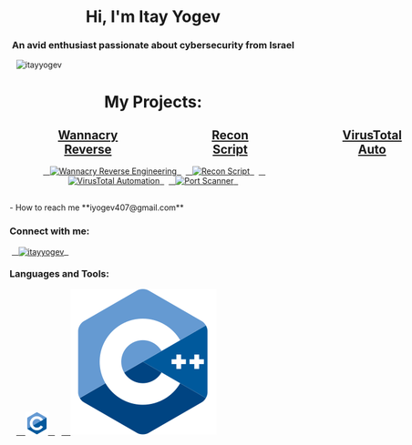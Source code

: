 <h1 align="center">Hi, I'm Itay Yogev</h1>
<h3 align="center">An avid enthusiast passionate about cybersecurity from Israel</h3>

<p align="left" style="margin-bottom: 15px;"> 
 <img src="https://komarev.com/ghpvc/?username=itayyogev&label=Profile%20views&color=0e75b6&style=flat" alt="itayyogev" /> 
</p>

<h1 align="center">My Projects:</h1>

<h2 align="center" style="display: flex; justify-content: space-between; gap: 80px;">    <a href="https://github.com/ItayYogev/Wannacry-Reverse-Engineering">Wannacry Reverse</a>
 <a href="https://github.com/ItayYogev/Reconnaissance-Script-Bash-">Recon Script</a>
 <a href="https://github.com/ItayYogev/VirusTotal-Automation">VirusTotal Auto</a>
 <a href="https://github.com/ItayYogev/Port-Scanner">Port Scanner</a>
</h2>

<p align="center" style="margin-bottom: 30px;">
 <a href="https://github.com/ItayYogev/Wannacry-Reverse-Engineering">
  <img src="https://www.novabackup.com/hs-fs/hubfs/WannaCry.jpg?width=679&name=WannaCry.jpg" width="200" height="200" alt="Wannacry Reverse Engineering">
 </a>
 <a href="https://github.com/ItayYogev/Reconnaissance-Script-Bash-">
  <img src="https://i.ytimg.com/vi/H2JQGGuIK58/hqdefault.jpg" width="200" height="200" alt="Recon Script">
 </a>
 <a href="https://github.com/ItayYogev/VirusTotal-Automation">
  <img src="https://i.ytimg.com/vi/jOJwiqcLIEc/maxresdefault.jpg" width="200" height="200" alt="VirusTotal Automation">
 </a>
 <a href="https://github.com/ItayYogev/Port-Scanner">
  <img src="https://i.ytimg.com/vi/8sPoMcsnlSg/maxresdefault.jpg" width="200" height="200" alt="Port Scanner">
 </a>
</p>

<p align="left" style="margin-bottom: 15px;">- How to reach me **iyogev407@gmail.com**</p>

<h3 align="left">Connect with me:</h3>
<p align="left">
 <a href="https://linkedin.com/in/itayyogev" target="blank">
  <img align="center" src="https://raw.githubusercontent.com/rahuldkjain/github-profile-readme-generator/master/src/images/icons/Social/linked-in-alt.svg" alt="itayyogev" height="30" width="40" />
 </a>
</p>

<h3 align="left" style="margin-top: 20px;">Languages and Tools:</h3>
<p align="left"> 
 <a href="https://www.cprogramming.com/" target="_blank" rel="noreferrer"> 
  <img src="https://raw.githubusercontent.com/devicons/devicon/master/icons/c/c-original.svg" alt="c" width="40" height="40"/> 
 </a> 
 <a href="https://www.w3schools.com/cpp/" target="_blank" rel="noreferrer"> 
  <img src="https://raw.githubusercontent.com/devicons/devicon/master/icons/cplusplus/cplusplus-original.svg"

